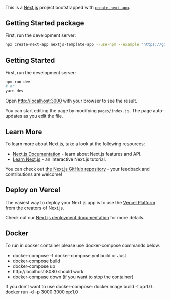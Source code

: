 This is a [Next.js](https://nextjs.org/) project bootstrapped with [`create-next-app`](https://github.com/vercel/next.js/tree/canary/packages/create-next-app).

## Getting Started package

First, run the development server:

```bash
npx create-next-app nextjs-template-app --use-npm --example "https://github.com/riaydh06/nextjs-template"

```
## Getting Started

First, run the development server:

```bash
npm run dev
# or
yarn dev
```

Open [http://localhost:3000](http://localhost:3000) with your browser to see the result.

You can start editing the page by modifying `pages/index.js`. The page auto-updates as you edit the file.

## Learn More

To learn more about Next.js, take a look at the following resources:

- [Next.js Documentation](https://nextjs.org/docs) - learn about Next.js features and API.
- [Learn Next.js](https://nextjs.org/learn) - an interactive Next.js tutorial.

You can check out [the Next.js GitHub repository](https://github.com/vercel/next.js/) - your feedback and contributions are welcome!

## Deploy on Vercel

The easiest way to deploy your Next.js app is to use the [Vercel Platform](https://vercel.com/import?utm_medium=default-template&filter=next.js&utm_source=create-next-app&utm_campaign=create-next-app-readme) from the creators of Next.js.

Check out our [Next.js deployment documentation](https://nextjs.org/docs/deployment) for more details.

## Docker

To run in docker container please use docker-compose commands below.

- docker-compose -f docker-compose.yml build
  or Just
- docker-compose build
- docker-compose up
- http://localhost:8080 should work
- docker-compuse down (if you want to stop the container)

If you don't want to use docker-compose:
docker image build -t xp:1.0 .
docker run -d -p 3000:3000 xp:1.0
